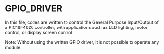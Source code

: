 # GPIO_DRIVER
In this file, codes are written to control the General Purpose Input/Output of a PIC18F4620 controller, with applications such as LED lighting, motor control, or display screen control


Note: Without using the written GPIO driver, it is not possible to operate any module.
